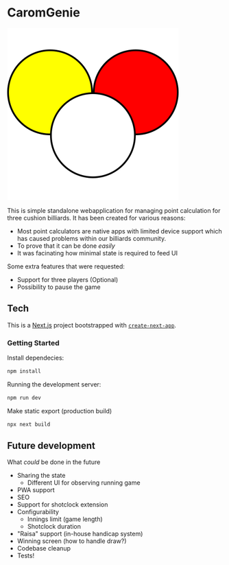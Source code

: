 # CaromGenie

![image](public/carom.svg)

This is simple standalone webapplication for managing point calculation for three cushion billiards. It has been created for various reasons:

- Most point calculators are native apps with limited device support which has caused problems within our billiards community.
- To prove that it can be done _easily_
- It was facinating how minimal state is required to feed UI

Some extra features that were requested:

- Support for three players (Optional)
- Possibility to pause the game

## Tech

This is a [Next.js](https://nextjs.org/) project bootstrapped with [`create-next-app`](https://github.com/vercel/next.js/tree/canary/packages/create-next-app).

### Getting Started

Install dependecies:

```bash
npm install
```

Running the development server:

```bash
npm run dev
```

Make static export (production build)

```bash
npx next build
```

## Future development

What _could_ be done in the future

- Sharing the state
  - Different UI for observing running game
- PWA support
- SEO
- Support for shotclock extension
- Configurability
  - Innings limit (game length)
  - Shotclock duration
- "Raisa" support (in-house handicap system)
- Winning screen (how to handle draw?)
- Codebase cleanup
- Tests!
